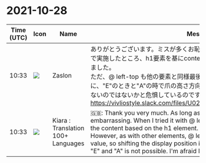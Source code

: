 # 2021-10-28

|Time (UTC)|Icon|Name|Message|
|---|---|---|---|
|10:33|![](https://avatars.slack-edge.com/2021-10-13/2622534946576_8857e3ee0c8c264d2cbf_72.png)|Zaslon|ありがとうございます。ミスが多くお恥ずかしい限りです。試しに @ left-top で実施したところ、h1要素を基にcontentを読み出して表示することは無事できました。<br>ただ、@ left-top も他の要素と同様最後に設定した値のみが有効になるために、"E"のときと"A"の時で爪の高さ方向の表示位置をずらすということはできないのではないかと危惧しているのですが、いかがでしょうか。<br>https://vivliostyle.slack.com/files/U02HZE1E2JD/F02L2CVKXDE/image.png|
|10:33|![](https://avatars.slack-edge.com/2021-08-02/2324149410423_2aa7423c4133ecb9f168_72.png)|Kiara : Translation 100+ Languages|🇬🇧: Thank you very much. As long as there are many mistakes and it is embarrassing. When I tried it with @ left-top, I was able to read and display the content based on the h1 element.<br>However, as with other elements, @ left-top is valid only for the last set value, so shifting the display position in the nail height direction between "E" and "A" is not possible. I'm afraid I can't do it, but how about it?|
